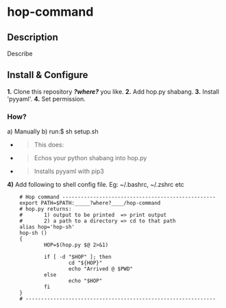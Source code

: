 # hop-command
## Description
Describe

## Install & Configure

**1.** Clone this repository ___?where?___ you like.
**2.** Add hop.py shabang.
**3.** Install 'pyyaml'.
**4.** Set permission.

### How?
   a) Manually 
   b) run:$   sh setup.sh
   - > This does:
   - > Echos your python shabang into hop.py
   - > Installs pyyaml with pip3

**4)** Add following to shell config file. Eg: ~/.bashrc, ~/.zshrc etc

        # Hop command --------------------------------------------------
        export PATH=$PATH:_____?where?____/hop-command
        # hop.py returns:
        #       1) output to be printed  => print output
        #       2) a path to a directory => cd to that path
        alias hop='hop-sh'
        hop-sh ()
        {
                HOP=$(hop.py $@ 2>&1)
        
                if [ -d "$HOP" ]; then
                        cd "${HOP}"
                        echo "Arrived @ $PWD"
                else
                        echo "$HOP"
                fi
        }
        # --------------------------------------------------------------

